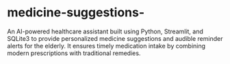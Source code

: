 # medicine-suggestions-
An AI-powered healthcare assistant built using Python, Streamlit, and SQLite3 to provide personalized medicine suggestions and audible reminder alerts for the elderly. It ensures timely medication intake by combining modern prescriptions with traditional remedies.
